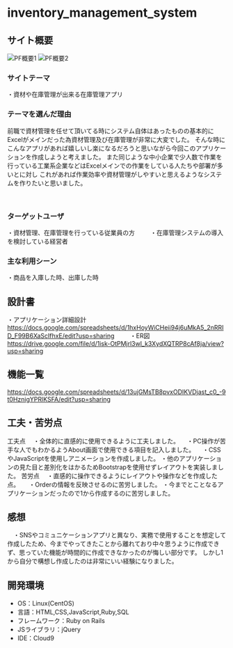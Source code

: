 # inventory_management_system

## サイト概要
![PF概要1](https://github.com/Kazuki-Igarashi/inventory_management_system/assets/141293221/74bdc47e-3b7c-4f04-b068-151a678dd42d)
![PF概要2](https://github.com/Kazuki-Igarashi/inventory_management_system/assets/141293221/83b953da-39a2-46e0-9122-ca8acdc0674e)


### サイトテーマ
  ・資材や在庫管理が出来る在庫管理アプリ
### テーマを選んだ理由
  前職で資材管理を任せて頂いてる時にシステム自体はあったものの基本的にExcelがメインだった為資材管理及び在庫管理が非常に大変でした。
  そんな時にこんなアプリがあれば嬉しいし楽になるだろうと思いながら今回このアプリケーションを作成しようと考えました。
  また同じような中小企業で少人数で作業を行っている工業系企業などはExcelメインでの作業をしている人たちや部署が多いとに対し
  これがあれば作業効率や資材管理がしやすいと思えるようなシステムを作りたいと思いました。
  
  
  
​
### ターゲットユーザ
  ・資材管理、在庫管理を行っている従業員の方
  　　
  ・在庫管理システムの導入を検討している経営者
​
### 主な利用シーン
  ・商品を入庫した時、出庫した時
​
## 設計書
  ・アプリケーション詳細設計
  https://docs.google.com/spreadsheets/d/1hxHoyWiCHeii94j6uMkA5_2nRRID_F99B6XaScIfhxE/edit?usp=sharing
  　　
  ・ER図
  https://drive.google.com/file/d/1isk-OtPMjrl3wl_k3XydXQTRP8cAf8ja/view?usp=sharing

## 機能一覧
https://docs.google.com/spreadsheets/d/13ujGMsTB8pvxODIKVDjast_c0_-9t0HznigYPRlKSFA/edit?usp=sharing
## 工夫・苦労点
工夫点
　・全体的に直感的に使用できるように工夫しました。
　・PC操作が苦手な人でもわかるようAbout画面で使用できる項目を記入しました。
　・CSSやJavaScriptを使用しアニメーションを作成しました。
  ・他のアプリケーションの見た目と差別化をはかるためBootstrapを使用せずレイアウトを実装しました。
 苦労点
 　・直感的に操作できるようにレイアウトや操作などを作成した点。
　 ・Orderの情報を反映させるのに苦労しました。
   ・今までとことなるアプリケーションだったので1から作成するのに苦労しました。
## 感想
　・SNSやコミュニケーションアプリと異なり、実務で使用することを想定して作成したため、今までやってきたことから離れており中々思うように作成​できず、思っていた機能が時間的に作成できなかったのが悔しい部分です。
 しかし1から自分で構想し作成したのは非常にいい経験になりました。
## 開発環境
- OS：Linux(CentOS)
- 言語：HTML,CSS,JavaScript,Ruby,SQL
- フレームワーク：Ruby on Rails
- JSライブラリ：jQuery
- IDE：Cloud9
​
